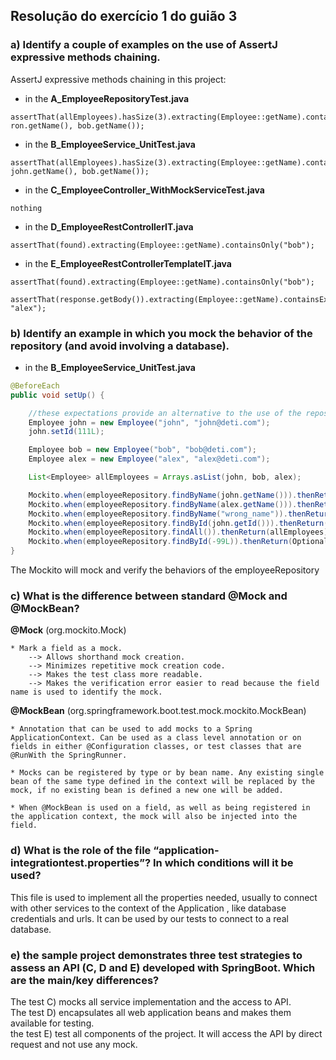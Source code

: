 ## Resolução do exercício 1 do guião 3

### a) Identify a couple of examples on the use of AssertJ expressive methods chaining.

AssertJ expressive methods chaining in this project:

* in the **A_EmployeeRepositoryTest.java**

```
assertThat(allEmployees).hasSize(3).extracting(Employee::getName).containsOnly(alex.getName(), ron.getName(), bob.getName());
```

* in the **B_EmployeeService_UnitTest.java**

```
assertThat(allEmployees).hasSize(3).extracting(Employee::getName).contains(alex.getName(), john.getName(), bob.getName());
```

* in the **C_EmployeeController_WithMockServiceTest.java**

```
nothing
```

* in the **D_EmployeeRestControllerIT.java**

```
assertThat(found).extracting(Employee::getName).containsOnly("bob");
```

* in the **E_EmployeeRestControllerTemplateIT.java**

```
assertThat(found).extracting(Employee::getName).containsOnly("bob");

assertThat(response.getBody()).extracting(Employee::getName).containsExactly("bob", "alex");
```


### b) Identify an example in which you mock the behavior of the repository (and avoid involving a database). 

* in the **B_EmployeeService_UnitTest.java**

```java
@BeforeEach
public void setUp() {

    //these expectations provide an alternative to the use of the repository
    Employee john = new Employee("john", "john@deti.com");
    john.setId(111L);

    Employee bob = new Employee("bob", "bob@deti.com");
    Employee alex = new Employee("alex", "alex@deti.com");

    List<Employee> allEmployees = Arrays.asList(john, bob, alex);

    Mockito.when(employeeRepository.findByName(john.getName())).thenReturn(john);
    Mockito.when(employeeRepository.findByName(alex.getName())).thenReturn(alex);
    Mockito.when(employeeRepository.findByName("wrong_name")).thenReturn(null);
    Mockito.when(employeeRepository.findById(john.getId())).thenReturn(Optional.of(john));
    Mockito.when(employeeRepository.findAll()).thenReturn(allEmployees);
    Mockito.when(employeeRepository.findById(-99L)).thenReturn(Optional.empty());
}
```

The Mockito will mock and verify the behaviors of the employeeRepository


### c) What is the difference between standard @Mock and @MockBean?

**@Mock** (org.mockito.Mock)

    * Mark a field as a mock.
        --> Allows shorthand mock creation.
        --> Minimizes repetitive mock creation code.
        --> Makes the test class more readable.
        --> Makes the verification error easier to read because the field name is used to identify the mock.


**@MockBean** (org.springframework.boot.test.mock.mockito.MockBean)

    * Annotation that can be used to add mocks to a Spring ApplicationContext. Can be used as a class level annotation or on fields in either @Configuration classes, or test classes that are @RunWith the SpringRunner.

    * Mocks can be registered by type or by bean name. Any existing single bean of the same type defined in the context will be replaced by the mock, if no existing bean is defined a new one will be added.

    * When @MockBean is used on a field, as well as being registered in the application context, the mock will also be injected into the field.


### d) What is the role of the file “application-integrationtest.properties”? In which conditions will it be used?

This file is used to implement all the properties needed, usually to connect with other services to the context of the Application , like database credentials and urls. It can be used by our tests to connect to a real database.


### e) the sample project demonstrates three test strategies to assess an API (C, D and E) developed with SpringBoot. Which are the main/key differences?

The test C) mocks all service implementation and the access to API. <br>
The test D) encapsulates all web application beans and makes them available for testing. <br>
the test E) test all components of the project. It will access the API by direct request and not use any mock.

